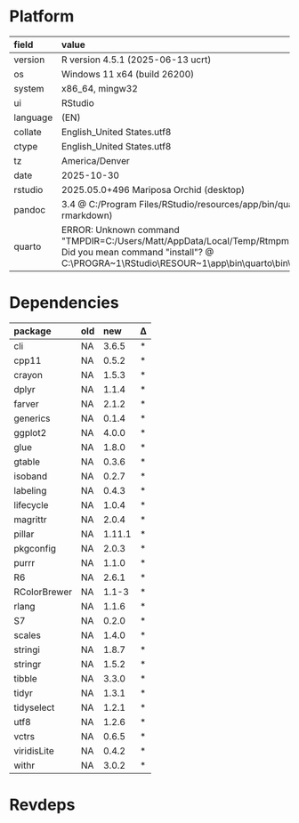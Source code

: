 # Platform

|field    |value                                                                                                                                                                                      |
|:--------|:------------------------------------------------------------------------------------------------------------------------------------------------------------------------------------------|
|version  |R version 4.5.1 (2025-06-13 ucrt)                                                                                                                                                          |
|os       |Windows 11 x64 (build 26200)                                                                                                                                                               |
|system   |x86_64, mingw32                                                                                                                                                                            |
|ui       |RStudio                                                                                                                                                                                    |
|language |(EN)                                                                                                                                                                                       |
|collate  |English_United States.utf8                                                                                                                                                                 |
|ctype    |English_United States.utf8                                                                                                                                                                 |
|tz       |America/Denver                                                                                                                                                                             |
|date     |2025-10-30                                                                                                                                                                                 |
|rstudio  |2025.05.0+496 Mariposa Orchid (desktop)                                                                                                                                                    |
|pandoc   |3.4 @ C:/Program Files/RStudio/resources/app/bin/quarto/bin/tools/ (via rmarkdown)                                                                                                         |
|quarto   |ERROR: Unknown command "TMPDIR=C:/Users/Matt/AppData/Local/Temp/RtmpmMCWmb/file3d504e652391". Did you mean command "install"? @ C:\PROGRA~1\RStudio\RESOUR~1\app\bin\quarto\bin\quarto.exe |

# Dependencies

|package      |old |new    |Δ  |
|:------------|:---|:------|:--|
|cli          |NA  |3.6.5  |*  |
|cpp11        |NA  |0.5.2  |*  |
|crayon       |NA  |1.5.3  |*  |
|dplyr        |NA  |1.1.4  |*  |
|farver       |NA  |2.1.2  |*  |
|generics     |NA  |0.1.4  |*  |
|ggplot2      |NA  |4.0.0  |*  |
|glue         |NA  |1.8.0  |*  |
|gtable       |NA  |0.3.6  |*  |
|isoband      |NA  |0.2.7  |*  |
|labeling     |NA  |0.4.3  |*  |
|lifecycle    |NA  |1.0.4  |*  |
|magrittr     |NA  |2.0.4  |*  |
|pillar       |NA  |1.11.1 |*  |
|pkgconfig    |NA  |2.0.3  |*  |
|purrr        |NA  |1.1.0  |*  |
|R6           |NA  |2.6.1  |*  |
|RColorBrewer |NA  |1.1-3  |*  |
|rlang        |NA  |1.1.6  |*  |
|S7           |NA  |0.2.0  |*  |
|scales       |NA  |1.4.0  |*  |
|stringi      |NA  |1.8.7  |*  |
|stringr      |NA  |1.5.2  |*  |
|tibble       |NA  |3.3.0  |*  |
|tidyr        |NA  |1.3.1  |*  |
|tidyselect   |NA  |1.2.1  |*  |
|utf8         |NA  |1.2.6  |*  |
|vctrs        |NA  |0.6.5  |*  |
|viridisLite  |NA  |0.4.2  |*  |
|withr        |NA  |3.0.2  |*  |

# Revdeps

